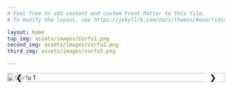```yaml
---
# Feel free to add content and custom Front Matter to this file.
# To modify the layout, see https://jekyllrb.com/docs/themes/#overriding-theme-defaults

layout: home
top_img: assets/images/Corfu1.png
second_img: assets/images/corfu2.png
third_img: assets/images/corfu3.png

---
```

<div class="slider-container">
  <div class="slider">
    <div class="slide">
      <img src="{{ page.top_img }}" alt="Corfu 1">
    </div>
    <div class="slide">
      <img src="{{ page.second_img }}" alt="Corfu 2">
    </div>
    <div class="slide">
      <img src="{{ page.third_img }}" alt="Corfu 3">
    </div>
  </div>
  <button class="prev" onclick="moveSlide(-1)">&#10094;</button>
  <button class="next" onclick="moveSlide(1)">&#10095;</button>
</div>


<script>
  let currentIndex = 0;

  function showSlide(index) {
    const slides = document.querySelectorAll('.slide');
    const totalSlides = slides.length;

    // Wrap around the index
    if (index >= totalSlides) {
      currentIndex = 0;
    } else if (index < 0) {
      currentIndex = totalSlides - 1;
    } else {
      currentIndex = index;
    }

    // Calculate the offset
    const offset = -currentIndex * 100; // -100% for each slide
    document.querySelector('.slider').style.transform = `translateX(${offset}%)`;
  }

  function moveSlide(step) {
    showSlide(currentIndex + step);
  }

  // Show the first slide initially
  showSlide(currentIndex);
</script>


<style>
  .slider-container {
    position: relative;
    max-width: 100%; /* Adjust this for your design */
    overflow: hidden;
  }

  .slider {
    display: flex;
    transition: transform 0.5s ease-in-out;
  }

  .slide {
    min-width: 100%; /* Each slide takes up the full container */
    box-sizing: border-box;
  }

  .slide img {
    width: 100%;
    height: auto; /* Ensures images scale correctly */
  }

  .prev, .next {
    position: absolute;
    top: 50%;
    transform: translateY(-50%);
    background-color: rgba(255, 255, 255, 0.5);
    border: none;
    cursor: pointer;
    padding: 10px;
    font-size: 18px;
    z-index: 10; /* Make sure buttons are on top */
  }

  .prev {
    left: 10px;
  }

  .next {
    right: 10px;
  }
</style>
